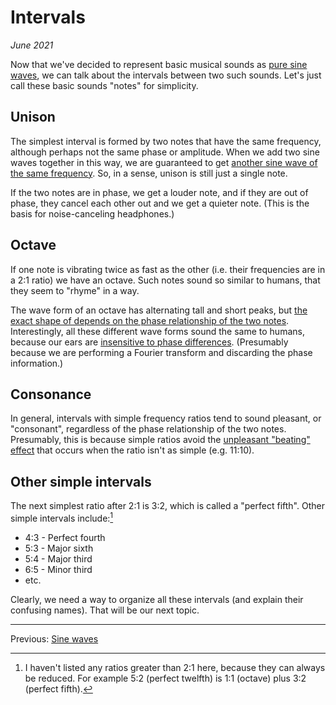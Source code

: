 # Intervals

*June 2021*

Now that we've decided to represent basic musical sounds as [pure sine waves](SineWaves.html), we can talk about the intervals between two such sounds. Let's just call these basic sounds "notes" for simplicity.

## Unison
The simplest interval is formed by two notes that have the same frequency, although perhaps not the same phase or amplitude. When we add two sine waves together in this way, we are guaranteed to get [another sine wave of the same frequency](https://www.desmos.com/calculator/unwtutu7bl). So, in a sense, unison is still just a single note.

If the two notes are in phase, we get a louder note, and if they are out of phase, they cancel each other out and we get a quieter note. (This is the basis for noise-canceling headphones.)

## Octave
If one note is vibrating twice as fast as the other (i.e. their  frequencies are in a 2:1 ratio) we have an octave. Such notes sound so similar to humans, that they seem to "rhyme" in a way.

The wave form of an octave has alternating tall and short peaks, but [the exact shape of depends on the phase relationship of the two notes](https://www.desmos.com/calculator/7idxde6tyo). Interestingly, all these different wave forms sound the same to humans, because our ears are [insensitive to phase differences](https://ptolemy.berkeley.edu/eecs20/week8/phase.html). (Presumably because we are performing a Fourier transform and discarding the phase information.)

## Consonance
In general, intervals with simple frequency ratios tend to sound pleasant, or "consonant", regardless of the phase relationship of the two notes. Presumably, this is because simple ratios avoid the [unpleasant "beating" effect](https://www.phys.uconn.edu/~gibson/Notes/Section5_5/Sec5_5.htm) that occurs when the ratio isn't as simple (e.g. 11:10).

## Other simple intervals
The next simplest ratio after 2:1 is 3:2, which is called a "perfect fifth". Other simple intervals include:[^1]
* 4:3 - Perfect fourth
* 5:3 - Major sixth
* 5:4 - Major third
* 6:5 - Minor third
* etc.

Clearly, we need a way to organize all these intervals (and explain their confusing names). That will be our next topic.

---
Previous: [Sine waves](SineWaves.html)

[^1]: I haven't listed any ratios greater than 2:1 here, because they can always be reduced. For example 5:2 (perfect twelfth) is 1:1 (octave) plus 3:2 (perfect fifth).
<!--stackedit_data:
eyJoaXN0b3J5IjpbNzc3NzY3MTU1LDE5ODU4NzI2NDJdfQ==
-->